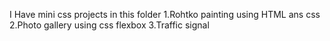 I Have mini css projects in this folder
1.Rohtko painting using HTML ans css
2.Photo gallery using css flexbox
3.Traffic signal
